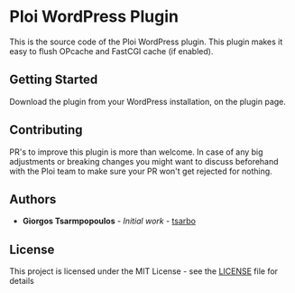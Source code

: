 # Ploi WordPress Plugin

This is the source code of the Ploi WordPress plugin. This plugin makes it easy to flush OPcache and FastCGI cache (if enabled).

## Getting Started

Download the plugin from your WordPress installation, on the plugin page.

## Contributing

PR's to improve this plugin is more than welcome. In case of any big adjustments or breaking changes you might want to discuss
beforehand with the Ploi team to make sure your PR won't get rejected for nothing.

## Authors

* **Giorgos Tsarmpopoulos** - *Initial work* - [tsarbo](https://github.com/tsarbo)

## License

This project is licensed under the MIT License - see the [LICENSE](https://github.com/ploi-deploy/ploi-wordpress-plugin/blob/master/LICENSE) file for details